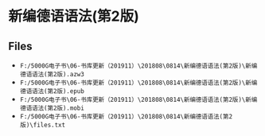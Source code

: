 # 新编德语语法(第2版)

## Files

- `F:/5000G电子书\06-书库更新（201911）\201808\0814\新编德语语法(第2版)\新编德语语法(第2版).azw3`
- `F:/5000G电子书\06-书库更新（201911）\201808\0814\新编德语语法(第2版)\新编德语语法(第2版).epub`
- `F:/5000G电子书\06-书库更新（201911）\201808\0814\新编德语语法(第2版)\新编德语语法(第2版).mobi`
- `F:/5000G电子书\06-书库更新（201911）\201808\0814\新编德语语法(第2版)\files.txt`

